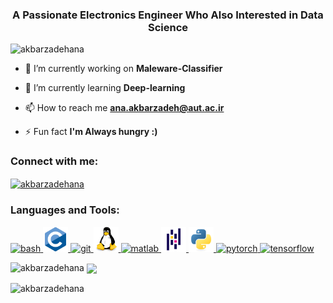 <h3 align="center">A Passionate Electronics Engineer Who Also Interested in Data Science</h3>

<p align="left"> <img src="https://komarev.com/ghpvc/?username=akbarzadehana&label=Profile%20views&color=0e75b6&style=flat" alt="akbarzadehana" /> </p>

- 🔭 I’m currently working on **Maleware-Classifier**

- 🌱 I’m currently learning **Deep-learning**

- 📫 How to reach me **ana.akbarzadeh@aut.ac.ir**

- ⚡ Fun fact **I'm Always hungry :)**

<h3 align="left">Connect with me:</h3>
<p align="left">
 <a href="https://t.me/ana_akbarzadeh" target="blank"><img align="center" src="https://upload.wikimedia.org/wikipedia/commons/8/83/Telegram_2019_Logo.svg" alt="akbarzadehana" height="35" width="35" /></a>
</p>

<h3 align="left">Languages and Tools:</h3>
<p align="left"> <a href="https://www.gnu.org/software/bash/" target="_blank" rel="noreferrer"> <img src="https://www.vectorlogo.zone/logos/gnu_bash/gnu_bash-icon.svg" alt="bash" width="40" height="40"/> </a> <a href="https://www.cprogramming.com/" target="_blank" rel="noreferrer"> <img src="https://raw.githubusercontent.com/devicons/devicon/master/icons/c/c-original.svg" alt="c" width="40" height="40"/> </a> <a href="https://git-scm.com/" target="_blank" rel="noreferrer"> <img src="https://www.vectorlogo.zone/logos/git-scm/git-scm-icon.svg" alt="git" width="40" height="40"/> </a> <a href="https://www.linux.org/" target="_blank" rel="noreferrer"> <img src="https://raw.githubusercontent.com/devicons/devicon/master/icons/linux/linux-original.svg" alt="linux" width="40" height="40"/> </a> <a href="https://www.mathworks.com/" target="_blank" rel="noreferrer"> <img src="https://upload.wikimedia.org/wikipedia/commons/2/21/Matlab_Logo.png" alt="matlab" width="40" height="40"/> </a> <a href="https://pandas.pydata.org/" target="_blank" rel="noreferrer"> <img src="https://raw.githubusercontent.com/devicons/devicon/2ae2a900d2f041da66e950e4d48052658d850630/icons/pandas/pandas-original.svg" alt="pandas" width="40" height="40"/> </a> <a href="https://www.python.org" target="_blank" rel="noreferrer"> <img src="https://raw.githubusercontent.com/devicons/devicon/master/icons/python/python-original.svg" alt="python" width="40" height="40"/> </a> <a href="https://pytorch.org/" target="_blank" rel="noreferrer"> <img src="https://www.vectorlogo.zone/logos/pytorch/pytorch-icon.svg" alt="pytorch" width="40" height="40"/> </a> <a href="https://www.tensorflow.org" target="_blank" rel="noreferrer"> <img src="https://www.vectorlogo.zone/logos/tensorflow/tensorflow-icon.svg" alt="tensorflow" width="40" height="40"/> </a> </p>

<!-- Proudly created with GPRM ( https://gprm.itsvg.in ) -->
<p><img align="left" src="https://github-readme-stats.vercel.app/api/top-langs/?username=akbarzadehana&theme=nightowl&hide_border=false&include_all_commits=false&count_private=true&layout=compact" alt="akbarzadehana" /></p>

<p>&nbsp;<img align="center" src="https://github-readme-stats.vercel.app/api?username=akbarzadehana&theme=nightowl&hide_border=false&include_all_commits=false&count_private=true" /></p>

<p><img align="center" src="https://github-readme-streak-stats.herokuapp.com/?user=akbarzadehana&theme=nightowl&hide_border=false" alt="akbarzadehana" /></p>
